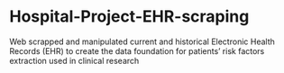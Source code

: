 # Hospital-Project-EHR-scraping

Web scrapped and manipulated current and historical Electronic Health Records (EHR) to create the data foundation for patients’ risk factors extraction used in clinical research
